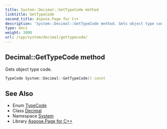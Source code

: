 ```yaml
---
title: System::Decimal::GetTypeCode method
linktitle: GetTypeCode
second_title: Aspose.Page for C++
description: 'System::Decimal::GetTypeCode method. Gets object type code in C++.'
type: docs
weight: 3000
url: /cpp/system/decimal/gettypecode/
---
```

## Decimal::GetTypeCode method


Gets object type code.

```cpp
TypeCode System::Decimal::GetTypeCode() const
```

## See Also

* Enum [TypeCode](../../typecode/)
* Class [Decimal](../)
* Namespace [System](../../)
* Library [Aspose.Page for C++](../../../)
